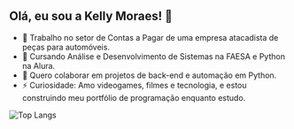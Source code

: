 ## Olá, eu sou a Kelly Moraes! 👋

- 🔭 Trabalho no setor de Contas a Pagar de uma empresa atacadista de peças para automóveis.
- 🌱 Cursando Análise e Desenvolvimento de Sistemas na FAESA e Python na Alura.
- 👯 Quero colaborar em projetos de back-end e automação em Python.
- ⚡ Curiosidade: Amo videogames, filmes e tecnologia, e estou construindo meu portfólio de programação enquanto estudo.
  
![Top Langs](https://github-readme-stats.vercel.app/api/top-langs/?username=devKellyMoraes&layout=compact&theme=dark)


